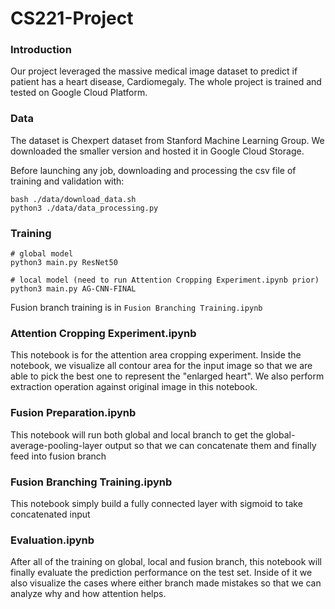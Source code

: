 # CS221-Project

### Introduction

Our project leveraged the massive medical image dataset to predict if patient has a heart disease, Cardiomegaly. The whole project is trained and tested on Google Cloud Platform.

### Data

The dataset is Chexpert dataset from Stanford Machine Learning Group. We downloaded the smaller version and hosted it in Google Cloud Storage.

Before launching any job, downloading and processing the csv file of training and validation with:

```
bash ./data/download_data.sh
python3 ./data/data_processing.py
```

### Training

```
# global model
python3 main.py ResNet50

# local model (need to run Attention Cropping Experiment.ipynb prior)
python3 main.py AG-CNN-FINAL
```
Fusion branch training is in `Fusion Branching Training.ipynb`
### Attention Cropping Experiment.ipynb

This notebook is for the attention area cropping experiment. 
Inside the notebook, we visualize all contour area for the input image so that 
we are able to pick the best one to represent the "enlarged heart". We also perform extraction operation against original image in this notebook.

### Fusion Preparation.ipynb
This notebook will run both global and local branch to get the global-average-pooling-layer output so that we can concatenate 
them and finally feed into fusion branch

### Fusion Branching Training.ipynb
This notebook simply build a fully connected layer with sigmoid to take concatenated input 

### Evaluation.ipynb
After all of the training on global, local and fusion branch, this notebook will finally evaluate the prediction performance on the test set.
Inside of it we also visualize the cases where either branch made mistakes so that we can analyze why and how attention helps.

